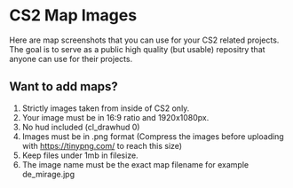# CS2 Map Images
Here are map screenshots that you can use for your CS2 related projects. The goal is to serve as a public high quality (but usable) repositry that anyone can use for their projects.

## Want to add maps?
1. Strictly images taken from inside of CS2 only.
2. Your image must be in 16:9 ratio and 1920x1080px.
3. No hud included (cl_drawhud 0)
4. Images must be in .png format (Compress the images before uploading with https://tinypng.com/ to reach this size)
5. Keep files under 1mb in filesize.
6. The image name must be the exact map filename for example de_mirage.jpg
